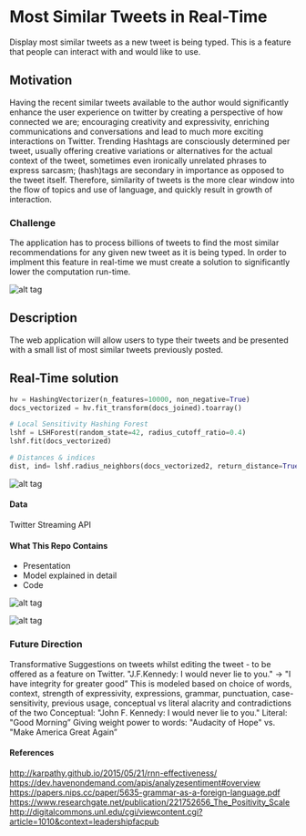 # Most Similar Tweets in Real-Time
Display most similar tweets as a new tweet is being typed.
This is a feature that people can interact with and would like to use.

## Motivation

Having the recent similar tweets available to the author would significantly enhance the user experience on twitter by 
creating a perspective of how connected we are; encouraging creativity and expressivity, enriching communications and
conversations and lead to much more exciting interactions on Twitter.
Trending Hashtags are consciously determined per tweet, usually offering creative variations or alternatives for the actual context of the tweet, sometimes even ironically unrelated phrases to express sarcasm; 
(hash)tags are secondary in importance as opposed to the tweet itself. Therefore, similarity of tweets is the more 
clear window into the flow of topics and use of language, and quickly result in growth of interaction.

### Challenge

The application has to process billions of tweets to find the most similar recommendations for any given new tweet as it is being typed. In order to implment this feature in real-time we must create a solution to significantly lower the computation run-time.

![alt tag](https://github.com/minoobeyzavi/Twinkle/blob/master/APP/static/img/Twinkle.png)

## Description
The web application will allow users to type their tweets and be presented with a small list of most similar tweets previously posted.

## Real-Time solution

```python
hv = HashingVectorizer(n_features=10000, non_negative=True)
docs_vectorized = hv.fit_transform(docs_joined).toarray()

# Local Sensitivity Hashing Forest
lshf = LSHForest(random_state=42, radius_cutoff_ratio=0.4)
lshf.fit(docs_vectorized)

# Distances & indices
dist, ind= lshf.radius_neighbors(docs_vectorized2, return_distance=True)
```

![alt tag](https://github.com/minoobeyzavi/Twinkle/blob/master/APP/static/img/Solution.png)

#### Data

Twitter Streaming API

#### What This Repo Contains

- Presentation
- Model explained in detail
- Code

![alt tag](https://github.com/minoobeyzavi/Twinkle/blob/master/APP/static/img/screenshot01.png)

![alt tag](https://github.com/minoobeyzavi/Twinkle/blob/master/APP/static/img/screenshot02.png)

### Future Direction

Transformative Suggestions on tweets whilst editing the tweet - to be offered as a feature on Twitter.
"J.F.Kennedy: I would never lie to you." -> "I have integrity for greater good”
This is modeled based on choice of words, context, strength of expressivity, expressions, grammar, punctuation, 
case-sensitivity, previous usage, conceptual vs literal alacrity and contradictions of the two
Conceptual:  "John F. Kennedy: I would never lie to you."
Literal: "Good Morning”
Giving weight power to words: "Audacity of Hope" vs. "Make America Great Again”

#### References

http://karpathy.github.io/2015/05/21/rnn-effectiveness/
https://dev.havenondemand.com/apis/analyzesentiment#overview
https://papers.nips.cc/paper/5635-grammar-as-a-foreign-language.pdf
https://www.researchgate.net/publication/221752656_The_Positivity_Scale
http://digitalcommons.unl.edu/cgi/viewcontent.cgi?article=1010&context=leadershipfacpub
